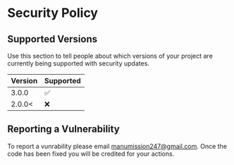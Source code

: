 # Security Policy

## Supported Versions

Use this section to tell people about which versions of your project are
currently being supported with security updates.

| Version | Supported          |
| ------- | ------------------ |
| 3.0.0   | :white_check_mark: |
| 2.0.0<  | :x:                |

## Reporting a Vulnerability

To report a vunrability please email manumission247@gmail.com.
Once the code has been fixed you will be credited for your actions.
